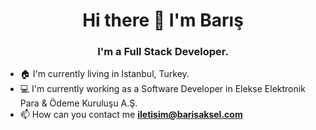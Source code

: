 <h1 align="center">Hi there 👋 I'm Barış</h1>
<h3 align="center">I'm a Full Stack Developer.</h3>

- 🏠 I'm currently living in Istanbul, Turkey.
- 💻 I'm currently working as a Software Developer in Elekse Elektronik Para & Ödeme Kuruluşu A.Ş.
- 📫 How can you contact me **iletisim@barisaksel.com**

<!--
**Barisaksel/barisaksel** is a ✨ _special_ ✨ repository because its `README.md` (this file) appears on your GitHub profile.

Here are some ideas to get you started:

- 🔭 I’m currently working on ...
- 🌱 I’m currently learning ...
- 👯 I’m looking to collaborate on ...
- 🤔 I’m looking for help with ...
- 💬 Ask me about ...
- 📫 How to reach me: ...
- 😄 Pronouns: ...
- ⚡ Fun fact: ...
-->
